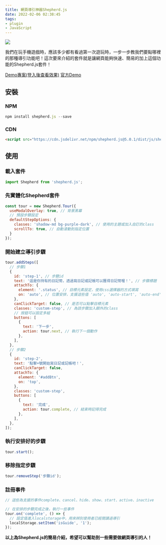 ```yaml
---
title: 網頁導引神器Shepherd.js
date: 2022-02-06 02:38:45
tags:
- plugin
- JavaScript
---
```


![](cover.jpg)

我們在玩手機遊戲時，應該多少都有看過第一次遊玩時，一步一步教我們要點哪裡的那種導引功能吧！這次要來介紹的套件就是讓網頁能夠快速、簡易的加上這個功能的Shepherd.js套件！

[Demo專案(登入後查看效果)](https://6yuwei.com/diary-box/)
[官方Demo](https://shepherdjs.dev/)

<!-- more -->

## 安裝

### NPM

``` javascript
npm install shepherd.js --save
```

### CDN

``` html
<script src="https://cdn.jsdelivr.net/npm/shepherd.js@5.0.1/dist/js/shepherd.js"></script>
```

## 使用

### 載入套件

``` javascript
import Shepherd from 'shepherd.js';
```

### 先實體化Shepherd套件

``` javascript
const tour = new Shepherd.Tour({
  useModalOverlay: true, // 背景黑幕
  // 預設步驟設定
  defaultStepOptions: {
    classes: 'shadow-md bg-purple-dark', // 使用的主題或加入自訂的class
    scrollTo: true, // 自動滾動到指定位置
  }
});
```

### 開始建立導引步驟

``` javascript
tour.addSteps([
  // 步驟1
  {
    id: 'step-1', // 步驟id
    text: '這是你持有的日記幣，透過寫日記或記帳可以獲得日記幣喔！', // 步驟標題
    attachTo: {
      element: '.status', // 目標元素設定，使用css選擇器的方式填寫
      on: 'auto', // 位置安排，支援這些值 'auto', 'auto-start', 'auto-end', 'top', 'top-start', 'top-end', 'bottom', 'bottom-start', 'bottom-end', 'right', 'right-start', 'right-end', 'left', 'left-start', 'left-end'
    },
    canClickTarget: false, // 是否可以點擊目標元素
    classes: 'custom-step', // 為該步驟加入額外的class
    // 按鈕可以設定多組
    buttons: [
      {
        text: '下一步',
        action: tour.next, // 執行下一個動作
      },
    ],
  },
  // 步驟2
  {
    id: 'step-2',
    text: '點擊+號開始寫日記或記帳吧！',
    canClickTarget: false,
    attachTo: {
      element: '#addBtn',
      on: 'top',
    },
    classes: 'custom-step',
    buttons: [
      {
        text: '完成',
        action: tour.complete, // 結束時記得完成
      },
    ],
  },
]);
```

### 執行安排好的步驟

``` javascript
tour.start();
```

### 移除指定步驟

``` javascript
tour.removeStep('步驟id');
```

### 註冊事件

``` javascript
// 這些為支援的事件complete、cancel、hide、show、start、active、inactive

// 在安排的步驟完成之後，執行一些事件
tour.on('complete', () => {
  // 設定值進入localstorage中，用來辨別使用者已經閱讀過導引
  localStorage.setItem('isGuide', '1');
});
```

**以上為Shepherd.js的簡易介紹，希望可以幫助到一些需要做網頁導引的人！**